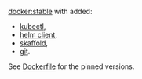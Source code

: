 [docker:stable](https://hub.docker.com/_/docker) with added:
  * [kubectl](https://kubernetes.io/docs/tasks/tools/install-kubectl/#install-kubectl-binary-using-curl),
  * [helm client](https://docs.helm.sh/using_helm/#installing-helm),
  * [skaffold](https://github.com/GoogleContainerTools/skaffold/releases),
  * [git](https://git-scm.com/book/en/v1/Getting-Started-Installing-Git).

See [Dockerfile](https://hub.docker.com/_/docker) for the pinned versions.